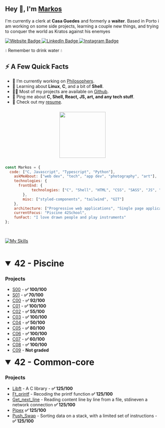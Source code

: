 <h2>Hey 👋, I'm <a href="https://markos.click" target="_blank">Markos</a></h2>
<p>I'm currently a clerk at <strong>Casa Guedes</a></strong> and formerly a <strong>waiter</strong>.  Based in Porto i am working on some side projects, learning a couple new things, and trying to conquer the world as Kratos against his enemyes</p>
<p>
  <a href="https://markos.click">
    <img src="https://img.shields.io/badge/MarkosComK-0022B5?style=for-the-badge&logoColor=white" alt="Website Badge">
  </a>
  <a href="https://www.linkedin.com/in/markos-soares/">
    <img src="https://img.shields.io/badge/LinkedIn-0077B5?style=for-the-badge&logo=linkedin&logoColor=white" alt="LinkedIn Badge">
  </a> 
  <a href="https://instagram.com/markoscomk">
    <img src="https://img.shields.io/badge/Instagram-E4405F?style=for-the-badge&logo=instagram&logoColor=white" alt="Instagram Badge">
  </a> 
</p>
<p>💧 Remember to drink water 💧</p>
<h2>⚡️ A Few Quick Facts</h2>
<ul>
  <li>🔭 I’m currently working on <a href="https://github.com/MarkosComK/42-Philosophers">Philosophers</a>.</li>
  <li>🧐 Learning about <strong>Linux</strong>, <strong>C</strong>, and a bit of <strong>Shell</strong>.</li>
  <li>👨‍💻 Most of my projects are available on <a href="https://github.com/MarkosComK">Github</a>.</li>
  <li>💬 Ping me about <strong>C, Shell, React, JS, art, and any tech stuff</strong>.</li>
  <li>📙 Check out my <a href="https://markos.click/static/media/markos-resume.6ac6e8fcfcd54eab8910.pdf" target="_blank">resume</a>.</li>
</ul>
<p align="center" style="margin: 10px">
  <img align="center" style="margin: 10px" width=150 src="https://media.giphy.com/media/JIX9t2j0ZTN9S/giphy.gif" />
</p>



```javascript
const Markos = {
  code: ["C, Javascript", "Typescript", "Python"],
    askMeAbout: ["web dev", "tech", "app dev", "photography", "art"],
    technologies: {
      frontEnd: {
            technologies: ["C", "Shell", "HTML", "CSS", "SASS", "JS", "React", "Typescript", "Redux"],
        },
        misc: ["styled-components", "tailwind", "GIT"]
    },
    architecture: ["Progressive web applications", "Single page applications"],
    currentFocus: "Piscine 42School",
    funFact: "I love drawn people and play instruments"
};
```
<br>

[![My Skills](https://skillicons.dev/icons?i=c,js,ts,md,bash,vim,vscode,html,css,react,github,git)](https://skillicons.dev)

<br>
<br>

<details open>
<summary style="font-size: 2em;"> <b>42 - Piscine</b></summary>
  
### Projects

- [S00](https://github.com/MarkosComK/42Piscine/tree/main/S00) - <strong>✅ 100/100</strong>
- [S01](https://github.com/MarkosComK/42Piscine/tree/main/S01) - <strong>✅ 70/100</strong>
- [C00](https://github.com/MarkosComK/42Piscine/tree/main/C00) - <strong>✅ 92/100</strong>
- [C01](https://github.com/MarkosComK/42Piscine/tree/main/C01) - <strong>✅ 100/100</strong>
- [C02](https://github.com/MarkosComK/42Piscine/tree/main/C02) - <strong>✅ 55/100</strong>
- [C03](https://github.com/MarkosComK/42Piscine/tree/main/C03) - <strong>✅ 100/100</strong>
- [C04](https://github.com/MarkosComK/42Piscine/tree/main/C04) - <strong>✅ 50/100</strong>
- [C05](https://github.com/MarkosComK/42Piscine/tree/main/C05) - <strong>✅ 80/100</strong>
- [C06](https://github.com/MarkosComK/42Piscine/tree/main/C06) - <strong>✅ 100/100</strong>
- [C07](https://github.com/MarkosComK/42Piscine/tree/main/C07) - <strong>✅ 60/100</strong>
- [C08](https://github.com/MarkosComK/42Piscine/tree/main/C08) - <strong>✅ 100/100</strong>
- [C09](https://github.com/MarkosComK/42Piscine/tree/main/C09) - <strong>Not graded</strong>

</details>

<details open>
<summary style="font-size: 2em;"> <b>42 - Common-core</b></summary>
  
### Projects

- [Libft](https://github.com/MarkosComK/42-Libft) - A C library - <strong>✅ 125/100</strong>
- [Ft_printf](https://github.com/MarkosComK/42-printf) - Recoding the printf function <strong>✅ 125/100</strong>
- [Get_next_line](https://github.com/MarkosComK/42-Get_next_line) - Reading content line by line from a file, stdineven a network connection <strong>✅ 125/100</strong>
- [Pipex](https://github.com/MarkosComK/42-Pipex) <strong>✅ 125/100</strong>
- [Push_Swap](https://github.com/MarkosComK/42-push_Swap) - Sorting data on a stack, with a limited set of instructions - <strong>✅ 125/100</strong>
</details>
